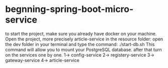 # begnning-spring-boot-micro-service
to start the project, make sure you already have docker on your machine.
Open the project, more precisely article-service in the resource folder: open the dev folder in your terminal and type the command: ./start-db.sh
This command will allow you to mount your PostgreSQL database.
after that turn on the services one by one.
1-> config-service
2-> registery-service
3-> gateway-service
4-> article-service
